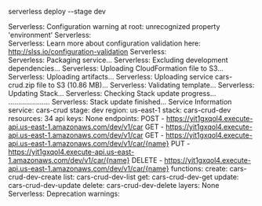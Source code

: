 serverless deploy --stage dev



Serverless: Configuration warning at root: unrecognized property 'environment'
Serverless:  
Serverless: Learn more about configuration validation here: http://slss.io/configuration-validation
Serverless:  
Serverless: Packaging service...
Serverless: Excluding development dependencies...
Serverless: Uploading CloudFormation file to S3...
Serverless: Uploading artifacts...
Serverless: Uploading service cars-crud.zip file to S3 (10.86 MB)...
Serverless: Validating template...
Serverless: Updating Stack...
Serverless: Checking Stack update progress...
.....................
Serverless: Stack update finished...
Service Information
service: cars-crud
stage: dev
region: us-east-1
stack: cars-crud-dev
resources: 34
api keys:
  None
endpoints:
  POST - https://yit1gxqol4.execute-api.us-east-1.amazonaws.com/dev/v1/car
  GET - https://yit1gxqol4.execute-api.us-east-1.amazonaws.com/dev/v1/car
  GET - https://yit1gxqol4.execute-api.us-east-1.amazonaws.com/dev/v1/car/{name}
  PUT - https://yit1gxqol4.execute-api.us-east-1.amazonaws.com/dev/v1/car/{name}
  DELETE - https://yit1gxqol4.execute-api.us-east-1.amazonaws.com/dev/v1/car/{name}
functions:
  create: cars-crud-dev-create
  list: cars-crud-dev-list
  get: cars-crud-dev-get
  update: cars-crud-dev-update
  delete: cars-crud-dev-delete
layers:
  None
Serverless: Deprecation warnings: